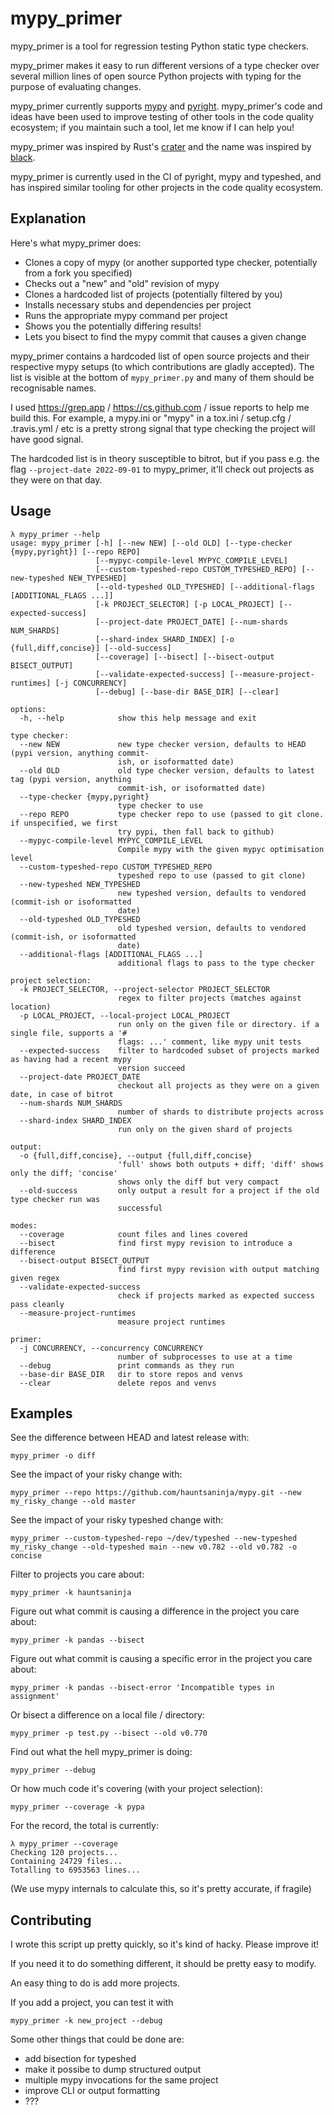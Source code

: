 # mypy_primer

mypy_primer is a tool for regression testing Python static type checkers.

mypy_primer makes it easy to run different versions of a type checker over several million lines
of open source Python projects with typing for the purpose of evaluating changes.

mypy_primer currently supports [mypy](https://github.com/python/mypy/) and
[pyright](https://github.com/microsoft/pyright). mypy_primer's code and ideas have been used to
improve testing of other tools in the code quality ecosystem; if you maintain such a tool, let me
know if I can help you!

mypy_primer was inspired by Rust's [crater](https://github.com/rust-lang/crater) and the name
was inspired by [black](https://github.com/psf/black).

mypy_primer is currently used in the CI of pyright, mypy and typeshed, and has inspired similar
tooling for other projects in the code quality ecosystem.

## Explanation

Here's what mypy_primer does:
- Clones a copy of mypy (or another supported type checker, potentially from a fork you specified)
- Checks out a "new" and "old" revision of mypy
- Clones a hardcoded list of projects (potentially filtered by you)
- Installs necessary stubs and dependencies per project
- Runs the appropriate mypy command per project
- Shows you the potentially differing results!
- Lets you bisect to find the mypy commit that causes a given change

mypy_primer contains a hardcoded list of open source projects and their respective mypy setups (to
which contributions are gladly accepted). The list is visible at the bottom of `mypy_primer.py` and
many of them should be recognisable names.

I used https://grep.app / https://cs.github.com / issue reports to help me build this. For example,
a mypy.ini or "mypy" in a tox.ini / setup.cfg / .travis.yml / etc is a pretty strong signal that
type checking the project will have good signal.

The hardcoded list is in theory susceptible to bitrot, but if you pass e.g. the flag
`--project-date 2022-09-01` to mypy_primer, it'll check out projects as they were on that day.

## Usage

```
λ mypy_primer --help
usage: mypy_primer [-h] [--new NEW] [--old OLD] [--type-checker {mypy,pyright}] [--repo REPO]
                   [--mypyc-compile-level MYPYC_COMPILE_LEVEL]
                   [--custom-typeshed-repo CUSTOM_TYPESHED_REPO] [--new-typeshed NEW_TYPESHED]
                   [--old-typeshed OLD_TYPESHED] [--additional-flags [ADDITIONAL_FLAGS ...]]
                   [-k PROJECT_SELECTOR] [-p LOCAL_PROJECT] [--expected-success]
                   [--project-date PROJECT_DATE] [--num-shards NUM_SHARDS]
                   [--shard-index SHARD_INDEX] [-o {full,diff,concise}] [--old-success]
                   [--coverage] [--bisect] [--bisect-output BISECT_OUTPUT]
                   [--validate-expected-success] [--measure-project-runtimes] [-j CONCURRENCY]
                   [--debug] [--base-dir BASE_DIR] [--clear]

options:
  -h, --help            show this help message and exit

type checker:
  --new NEW             new type checker version, defaults to HEAD (pypi version, anything commit-
                        ish, or isoformatted date)
  --old OLD             old type checker version, defaults to latest tag (pypi version, anything
                        commit-ish, or isoformatted date)
  --type-checker {mypy,pyright}
                        type checker to use
  --repo REPO           type checker repo to use (passed to git clone. if unspecified, we first
                        try pypi, then fall back to github)
  --mypyc-compile-level MYPYC_COMPILE_LEVEL
                        Compile mypy with the given mypyc optimisation level
  --custom-typeshed-repo CUSTOM_TYPESHED_REPO
                        typeshed repo to use (passed to git clone)
  --new-typeshed NEW_TYPESHED
                        new typeshed version, defaults to vendored (commit-ish or isoformatted
                        date)
  --old-typeshed OLD_TYPESHED
                        old typeshed version, defaults to vendored (commit-ish, or isoformatted
                        date)
  --additional-flags [ADDITIONAL_FLAGS ...]
                        additional flags to pass to the type checker

project selection:
  -k PROJECT_SELECTOR, --project-selector PROJECT_SELECTOR
                        regex to filter projects (matches against location)
  -p LOCAL_PROJECT, --local-project LOCAL_PROJECT
                        run only on the given file or directory. if a single file, supports a '#
                        flags: ...' comment, like mypy unit tests
  --expected-success    filter to hardcoded subset of projects marked as having had a recent mypy
                        version succeed
  --project-date PROJECT_DATE
                        checkout all projects as they were on a given date, in case of bitrot
  --num-shards NUM_SHARDS
                        number of shards to distribute projects across
  --shard-index SHARD_INDEX
                        run only on the given shard of projects

output:
  -o {full,diff,concise}, --output {full,diff,concise}
                        'full' shows both outputs + diff; 'diff' shows only the diff; 'concise'
                        shows only the diff but very compact
  --old-success         only output a result for a project if the old type checker run was
                        successful

modes:
  --coverage            count files and lines covered
  --bisect              find first mypy revision to introduce a difference
  --bisect-output BISECT_OUTPUT
                        find first mypy revision with output matching given regex
  --validate-expected-success
                        check if projects marked as expected success pass cleanly
  --measure-project-runtimes
                        measure project runtimes

primer:
  -j CONCURRENCY, --concurrency CONCURRENCY
                        number of subprocesses to use at a time
  --debug               print commands as they run
  --base-dir BASE_DIR   dir to store repos and venvs
  --clear               delete repos and venvs
```

## Examples

See the difference between HEAD and latest release with:
```
mypy_primer -o diff
```

See the impact of your risky change with:
```
mypy_primer --repo https://github.com/hauntsaninja/mypy.git --new my_risky_change --old master
```

See the impact of your risky typeshed change with:
```
mypy_primer --custom-typeshed-repo ~/dev/typeshed --new-typeshed my_risky_change --old-typeshed main --new v0.782 --old v0.782 -o concise
```

Filter to projects you care about:
```
mypy_primer -k hauntsaninja
```

Figure out what commit is causing a difference in the project you care about:
```
mypy_primer -k pandas --bisect
```

Figure out what commit is causing a specific error in the project you care about:
```
mypy_primer -k pandas --bisect-error 'Incompatible types in assignment'
```

Or bisect a difference on a local file / directory:
```
mypy_primer -p test.py --bisect --old v0.770
```

Find out what the hell mypy_primer is doing:
```
mypy_primer --debug
```

Or how much code it's covering (with your project selection):
```
mypy_primer --coverage -k pypa
```

For the record, the total is currently:
```
λ mypy_primer --coverage
Checking 120 projects...
Containing 24729 files...
Totalling to 6953563 lines...
```
(We use mypy internals to calculate this, so it's pretty accurate, if fragile)

## Contributing

I wrote this script up pretty quickly, so it's kind of hacky. Please improve it!

If you need it to do something different, it should be pretty easy to modify.

An easy thing to do is add more projects.

If you add a project, you can test it with
```
mypy_primer -k new_project --debug
```

Some other things that could be done are:
- add bisection for typeshed
- make it possibe to dump structured output
- multiple mypy invocations for the same project
- improve CLI or output formatting
- ???
